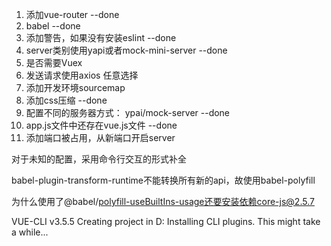 1. 添加vue-router --done
2. babel --done
3. 添加警告，如果没有安装eslint --done
4. server类别使用yapi或者mock-mini-server --done
5. 是否需要Vuex 
7. 发送请求使用axios 任意选择
7. 添加开发环境sourcemap 
8. 添加css压缩 --done
9. 配置不同的服务器方式： ypai/mock-server --done
10. app.js文件中还存在vue.js文件 --done
11. 添加端口被占用，从新端口开启server

对于未知的配置，采用命令行交互的形式补全

babel-plugin-transform-runtime不能转换所有新的api，故使用babel-polyfill

为什么使用了@babel/polyfill-useBuiltIns-usage还要安装依赖core-js@2.5.7

VUE-CLI v3.5.5
Creating project in D:
Installing CLI plugins. This might take a while...